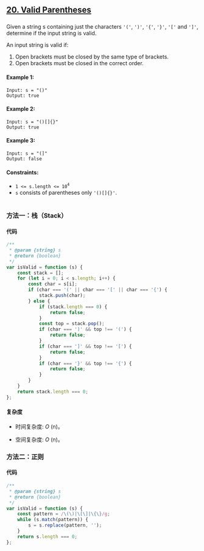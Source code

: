 ## [20. Valid Parentheses](https://leetcode.com/problems/valid-parentheses/)

###

Given a string s containing just the characters `'('`, `')'`, `'{'`, `'}'`, `'['` and `']'`, determine if the input string is valid.

An input string is valid if:

1. Open brackets must be closed by the same type of brackets.
2. Open brackets must be closed in the correct order.

#### Example 1:

```
Input: s = "()"
Output: true
```

#### Example 2:

```
Input: s = "()[]{}"
Output: true
```

#### Example 3:

```
Input: s = "(]"
Output: false
```

#### Constraints:

-   `1 <= s.length <= 10`<sup>`4`</sup>
-   `s` consists of parentheses only `'()[]{}'`.

#

### 方法一：栈（Stack）

#### 代码

```javascript
/**
 * @param {string} s
 * @return {boolean}
 */
var isValid = function (s) {
    const stack = [];
    for (let i = 0; i < s.length; i++) {
        const char = s[i];
        if (char === '(' || char === '[' || char === '{') {
            stack.push(char);
        } else {
            if (stack.length === 0) {
                return false;
            }
            const top = stack.pop();
            if (char === ')' && top !== '(') {
                return false;
            }
            if (char === ']' && top !== '[') {
                return false;
            }
            if (char === '}' && top !== '{') {
                return false;
            }
        }
    }
    return stack.length === 0;
};
```

#### 复杂度

-   时间复杂度: _O_ (n)。

-   空间复杂度: _O_ (n)。

### 方法二：正则

#### 代码

```javascript
/**
 * @param {string} s
 * @return {boolean}
 */
var isValid = function (s) {
    const pattern = /\(\)|\[\]|\{\}/g;
    while (s.match(pattern)) {
        s = s.replace(pattern, '');
    }
    return s.length === 0;
};
```
